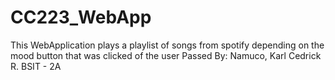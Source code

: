 # CC223_WebApp
This WebApplication plays a playlist of songs from spotify depending on the mood button that was clicked of the user
Passed By: Namuco, Karl Cedrick R.      BSIT - 2A
